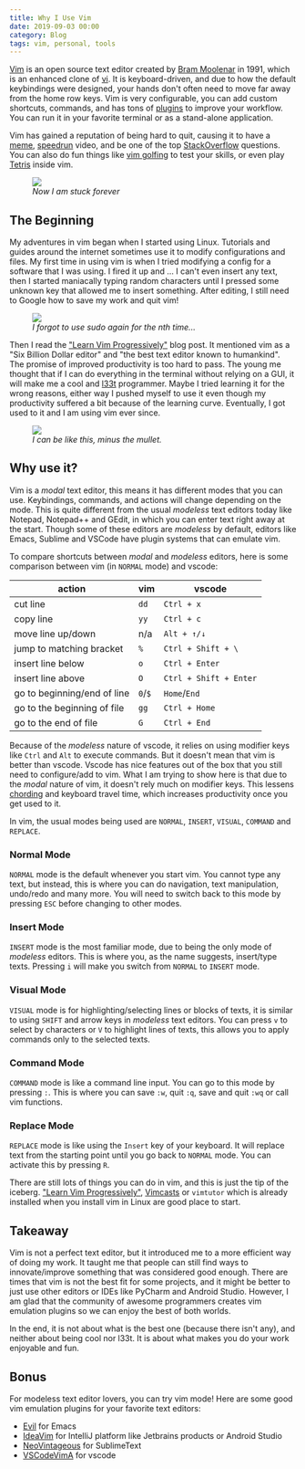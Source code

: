 ```yaml
---
title: Why I Use Vim
date: 2019-09-03 00:00
category: Blog
tags: vim, personal, tools
---
```


[Vim][vim] is an open source text editor created by [Bram Moolenar][bram]
in 1991, which is an enhanced clone of [vi][vi]. It is keyboard-driven, and
due to how the default keybindings were designed, your hands don't often need
to move far away from the home row keys.  Vim is very configurable, you can add
custom shortcuts, commands, and has tons of [plugins][plugins] to improve your
workflow. You can run it in your favorite terminal or as a stand-alone
application.

Vim has gained a reputation of being hard to quit, causing it to have
a [meme][vim meme], [speedrun][speedrun] video, and be one of the
top [StackOverflow][stackoverflow] questions. You can also do fun things like
[vim golfing][vim golf] to test your skills, or even play [Tetris][tetris] inside
vim.

<figure class="image">
  <img src="{static}/images/why_vim/vim.png">
  <figcaption><i>Now I am stuck forever</i></figcaption>
</figure>

## The Beginning

My adventures in vim began when I started using Linux. Tutorials and guides
around the internet sometimes use it to modify configurations and files.
My first time in using vim is when I tried modifying a config for a software
that I was using. I fired it up and ... I can't even insert any text, then I
started maniacally typing random characters until I pressed some unknown key 
that allowed me to insert something. After editing, I still need to Google how
to save my work and quit vim!

<figure class="image">
  <img src="{static}/images/why_vim/not_sudo.png">
  <figcaption><i>I forgot to use sudo again for the nth time...</i></figcaption>
</figure>

Then I read the ["Learn Vim Progressively"][learn vim prog] blog post. It
mentioned vim as a "Six Billion Dollar editor" and "the best text editor
known to humankind". The promise of improved productivity is too hard to pass.
The young me thought that if I can do everything in the terminal without
relying on a GUI, it will make me a cool and [l33t][l33t] programmer.
Maybe I tried learning it for the wrong reasons, either way I pushed myself 
to use it even though my productivity suffered a bit because of the learning
curve. Eventually, I got used to it and I am using vim ever since.

<figure class="image">
  <img src="{static}/images/why_vim/hackerman.jpg">
  <figcaption><i>I can be like this, minus the mullet.</i></figcaption>
</figure>


## Why use it?

Vim is a *modal* text editor, this means it has different modes that you can use.
Keybindings, commands, and actions will change depending on the mode.
This is quite different from the usual *modeless* text editors today like Notepad,
Notepad++ and GEdit, in which you can enter text right away at the start. 
Though some of these editors are *modeless* by default, editors like Emacs, Sublime
and VSCode have plugin systems that can emulate vim.

To compare shortcuts between *modal* and *modeless* editors, here is some
comparison between vim (in `NORMAL` mode) and vscode:

| action | vim | vscode |
|--------|-----|--------|
| cut line | `dd` | `Ctrl + x` |
| copy line | `yy` | `Ctrl + c` |
| move line up/down | n/a | `Alt + ↑/↓` |
| jump to matching bracket | `%` | `Ctrl + Shift + \` |
| insert line below | `o` | `Ctrl + Enter` |
| insert line above | `O` | `Ctrl + Shift + Enter` |
| go to beginning/end of line | `0`/`$` | `Home`/`End` |
| go to the beginning of file | `gg` | `Ctrl + Home` |
| go to the end of file | `G` | `Ctrl + End` |

Because of the *modeless* nature of vscode, it relies on using modifier keys 
like `Ctrl` and `Alt` to execute commands.  But it doesn't mean that vim is
better than vscode. Vscode has nice features out of the box that you still need
to configure/add to vim. What I am trying to show here is that due to the
*modal* nature of vim, it doesn't rely much on modifier keys. This lessens
[chording][chording] and keyboard travel time, which increases productivity
once you get used to it.

In vim, the usual modes being used are `NORMAL`, `INSERT`, `VISUAL`, `COMMAND` and `REPLACE`.

### Normal Mode
`NORMAL` mode is the default whenever you start vim.  You cannot type any text,
but instead, this is where you can do navigation, text manipulation, undo/redo
and many more. You will need to switch back to this mode by pressing `ESC` before
changing to other modes.

### Insert Mode
`INSERT` mode is the most familiar mode, due to being the only mode of *modeless* editors. 
This is where you, as the name suggests, insert/type texts.  Pressing `i` will
make you switch from `NORMAL` to `INSERT` mode.

### Visual Mode
`VISUAL` mode is for highlighting/selecting lines or blocks of texts, it is similar
to using `SHIFT` and arrow keys in *modeless* text editors. You can press `v` to select by
characters or `V` to highlight lines of texts, this allows you to apply commands
only to the selected texts.

### Command Mode
`COMMAND` mode is like a command line input. You can go to this mode by pressing
`:`. This is where you can save `:w`, quit `:q`, save and quit `:wq` or call
vim functions.

### Replace Mode
`REPLACE` mode is like using the `Insert` key of your keyboard. It will
replace text from the starting point until you go back to `NORMAL` mode. 
You can activate this by pressing `R`.

There are still lots of things you can do in vim, and this is just the tip 
of the iceberg. ["Learn Vim Progressively"][learn vim prog], [Vimcasts][vimcasts] or
`vimtutor` which is already installed when you install vim in Linux are good place to
start.

## Takeaway

Vim is not a perfect text editor, but it introduced me to a more efficient
way of doing my work. It taught me that people can still find ways to
innovate/improve something that was considered good enough. There are times 
that vim is not the best fit for some projects, and it might be better to just
use other editors or IDEs like PyCharm and Android Studio. However, I am glad that
the community of awesome programmers creates vim emulation plugins so we
can enjoy the best of both worlds.

In the end, it is not about what is the best one (because there isn't any), and 
neither about being cool nor l33t. It is about what makes you do your work
enjoyable and fun.

## Bonus
For modeless text editor lovers, you can try vim mode! Here are some
good vim emulation plugins for your favorite text editors:

- [Evil](https://github.com/emacs-evil/evil) for Emacs
- [IdeaVim](https://github.com/JetBrains/ideavim) for IntelliJ platform like Jetbrains products or Android Studio
- [NeoVintageous](https://github.com/NeoVintageous/NeoVintageous) for SublimeText
- [VSCodeVimA](https://github.com/VSCodeVim/Vim) for vscode


[l33t]: https://en.wikipedia.org/wiki/Leet
[vim]: https://www.vim.org
[vi]: https://en.wikipedia.org/wiki/Vi
[vim meme]: https://www.google.com/search?q=vim+meme&tbm=isch
[vim golf]: https://www.vimgolf.com/
[vimcasts]: http://vimcasts.org
[plugins]: https://vimawesome.com/
[bram]: https://en.wikipedia.org/wiki/Bram_Moolenaar
[stackoverflow]: https://stackoverflow.blog/2017/05/23/stack-overflow-helping-one-million-developers-exit-vim/
[speedrun]: https://www.youtube.com/watch?v=TLbfqZBL8t8
[learn vim prog]: http://yannesposito.com/Scratch/en/blog/Learn-Vim-Progressively/
[tetris]: https://www.youtube.com/watch?v=_27mpiU-Zmg
[chording]: https://en.wikipedia.org/wiki/Chording
